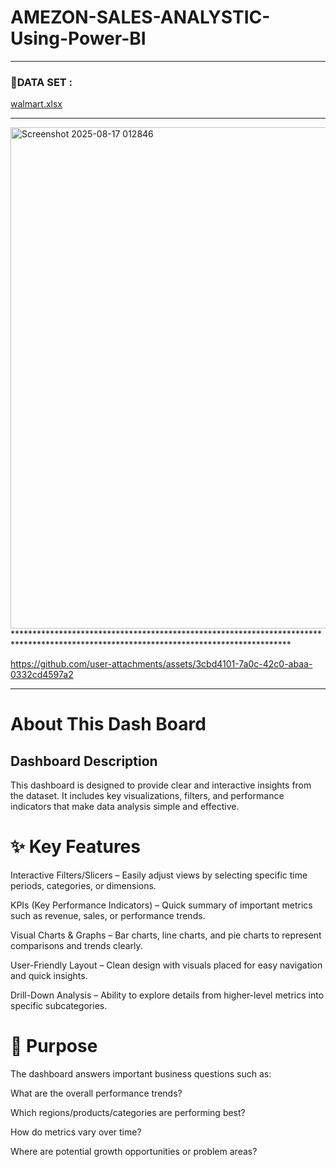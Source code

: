 # AMEZON-SALES-ANALYSTIC-Using-Power-BI

******************************************************************************************************************************************
### 📂DATA SET : 
[walmart.xlsx](https://github.com/user-attachments/files/21832557/walmart.xlsx)




***************************************************************************************************************************************
<img width="1428" height="802" alt="Screenshot 2025-08-17 012846" src="https://github.com/user-attachments/assets/1cfdc274-4eb0-4a5b-b6e4-62a2095f852e" />
***************************************************************************************************************************************



https://github.com/user-attachments/assets/3cbd4101-7a0c-42c0-abaa-0332cd4597a2


*******************************************************************************************************************************************

# About This Dash Board
## Dashboard Description

This dashboard is designed to provide clear and interactive insights from the dataset. It includes key visualizations, filters, and performance indicators that make data analysis simple and effective.

# ✨ Key Features

Interactive Filters/Slicers – Easily adjust views by selecting specific time periods, categories, or dimensions.

KPIs (Key Performance Indicators) – Quick summary of important metrics such as revenue, sales, or performance trends.

Visual Charts & Graphs – Bar charts, line charts, and pie charts to represent comparisons and trends clearly.

User-Friendly Layout – Clean design with visuals placed for easy navigation and quick insights.

Drill-Down Analysis – Ability to explore details from higher-level metrics into specific subcategories.

# 🎯 Purpose

The dashboard answers important business questions such as:

What are the overall performance trends?

Which regions/products/categories are performing best?

How do metrics vary over time?

Where are potential growth opportunities or problem areas?

